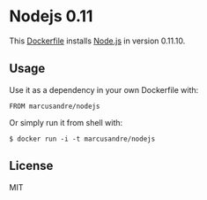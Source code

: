 
# Nodejs 0.11

  This [Dockerfile](http://docker.io/) installs [Node.js](http://nodejs.org/) in version 0.11.10.

## Usage

  Use it as a dependency in your own Dockerfile with:

    FROM marcusandre/nodejs

  Or simply run it from shell with:

    $ docker run -i -t marcusandre/nodejs

## License

  MIT
